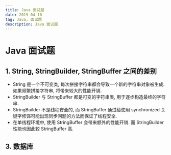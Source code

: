 ```yaml
---
title: Java 面试题
date: 2019-04-10
tag: Java, 面试题
description: Java 面试题
---
```


# Java 面试题

## 1. String, StringBuilder, StringBuffer 之间的差别

- String 是一个不可变类, 每次拼接字符串都会导致一个新的字符串对象被生成. 如果频繁拼接字符串, 将带来较大的性能开销.
- StringBuilder 与 StringBuffer 都是可变的字符串类, 用于逐步构造最终的字符串.
- StringBuilder 不是线程安全的, 而 StringBuffer 通过给使用 synchronized 关键字修饰可能出现同步问题的方法而保证了线程安全.
- 在单线程环境中, 使用 StringBuffer 会带来额外的性能开销. 而 StringBuilder 性能也因此较 StringBuffer 高.

## 3. 数据库


